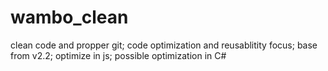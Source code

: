 # wambo_clean
clean code and propper git;
code optimization and reusablitity focus;
base from v2.2;
optimize in js;
possible optimization in C#
